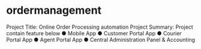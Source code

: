 # ordermanagement

Project Title: Online Order Processing automation
Project Summary:  Project contain feature below
●	Mobile App
●	Customer Portal App
●	Courier Portal App
●	Agent Portal App
●	Central Administration Panel & Accounting
